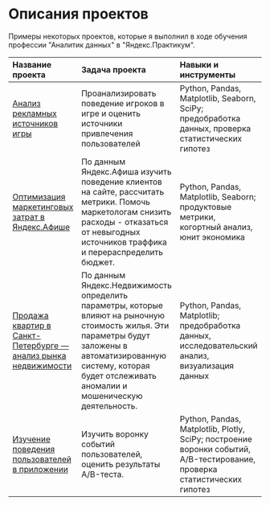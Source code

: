 # Описания проектов
Примеры некоторых проектов, которые я выполнил в ходе обучения профессии "Аналитик данных" в "Яндекс.Практикум".

| Название проекта | Задача проекта | Навыки и инструменты |
| :-------------------- | :--------------------- |:----------------------------|
| [Анализ рекламных источников игры](https://github.com/Keeper43/keeper_projects/tree/main/game) | Проанализировать поведение игроков в игре и оценить источники привлечения пользователей |Python, Pandas, Matplotlib, Seaborn, SciPy; предобработка данных, проверка статистических гипотез |
| [Оптимизация маркетинговых затрат в Яндекс.Афише](https://github.com/Keeper43/keeper_projects/tree/main/afisha) | По данным Яндекс.Афиша изучить поведение клиентов на сайте, рассчитать метрики. Помочь маркетологам снизить расходы - отказаться от невыгодных источников траффика и перераспределить бюджет. | Python, Pandas, Matplotlib, Seaborn; продуктовые метрики, когортный анализ, юнит экономика |
| [Продажа квартир в Санкт-Петербурге — анализ рынка недвижимости](https://github.com/Keeper43/keeper_projects/tree/main/apartments) | По данным Яндекс.Недвижимость определить параметры, которые влияют на рыночную стоимость жилья. Эти параметры будут заложены в автоматизированную систему, которая будет отслеживать аномалии и мошеническую деятельность. | Python, Pandas, Matplotlib; предобработка данных, исследовательский анализ, визуализация данных |
| [Изучение поведения пользователей в приложении](https://github.com/Keeper43/keeper_projects/tree/main/prod_food) | Изучить воронку событий пользователей, оценить результаты A/B-теста. | Python, Pandas, Matplotlib, Plotly, SciPy; построение воронки событий, A/B-тестирование, проверка статистических гипотез |
